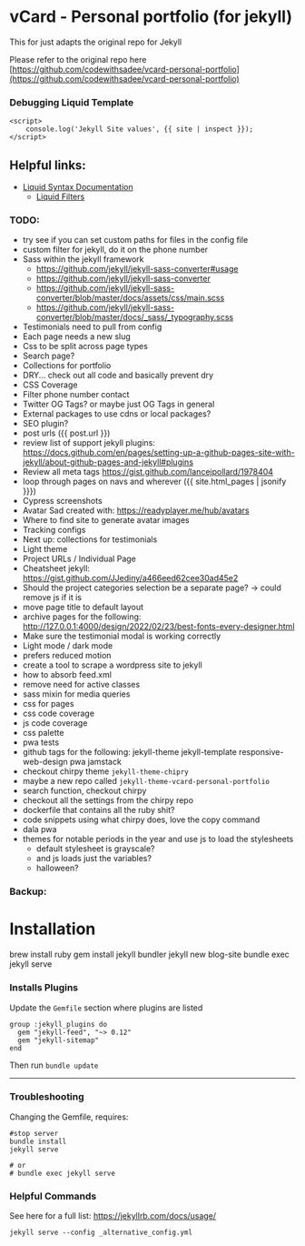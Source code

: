 # vCard - Personal portfolio (for jekyll)
This for just adapts the original repo for Jekyll

Please refer to the original repo here [https://github.com/codewithsadee/vcard-personal-portfolio](https://github.com/codewithsadee/vcard-personal-portfolio)

### Debugging Liquid Template
```
<script>
    console.log('Jekyll Site values', {{ site | inspect }});
</script>
```

## Helpful links:
* [Liquid Syntax Documentation](https://shopify.github.io/liquid/)
  * [Liquid Filters](https://jekyllrb.com/docs/liquid/filters/)


### TODO:
* try see if you can set custom paths for files in the config file
* custom filter for jekyll, do it on the phone number
* Sass within the jekyll framework
  * https://github.com/jekyll/jekyll-sass-converter#usage
  * https://github.com/jekyll/jekyll-sass-converter
  * https://github.com/jekyll/jekyll-sass-converter/blob/master/docs/assets/css/main.scss
  * https://github.com/jekyll/jekyll-sass-converter/blob/master/docs/_sass/_typography.scss
* Testimonials need to pull from config
* Each page needs a new slug
* Css to be split across page types
* Search page?
* Collections for portfolio
* DRY... check out all code and basically prevent dry
* CSS Coverage
* Filter phone number contact
* Twitter OG Tags? or maybe just OG Tags in general
* External packages to use cdns or local packages?
* SEO plugin?
* post urls ({{ post.url }})
* review list of support jekyll plugins: https://docs.github.com/en/pages/setting-up-a-github-pages-site-with-jekyll/about-github-pages-and-jekyll#plugins
* Review all meta tags https://gist.github.com/lancejpollard/1978404
* loop through pages on navs and wherever ({{ site.html_pages | jsonify }}})
* Cypress screenshots
* Avatar Sad created with: https://readyplayer.me/hub/avatars
* Where to find site to generate avatar images
* Tracking configs
* Next up: collections for testimonials
* Light theme
* Project URLs / Individual Page
* Cheatsheet jekyll: https://gist.github.com/JJediny/a466eed62cee30ad45e2
* Should the project categories selection be a separate page? -> could remove js if it is
* move page title to default layout
* archive pages for the following: http://127.0.0.1:4000/design/2022/02/23/best-fonts-every-designer.html
* Make sure the testimonial modal is working correctly
* Light mode / dark mode
* prefers reduced motion
* create a tool to scrape a wordpress site to jekyll
* how to absorb feed.xml
* remove need for active classes
* sass mixin for media queries
* css for pages
* css code coverage
* js code coverage
* css palette
* pwa tests
* github tags for the following: jekyll-theme jekyll-template responsive-web-design pwa jamstack
* checkout chirpy theme `jekyll-theme-chipry`
* maybe a new repo called `jekyll-theme-vcard-personal-portfolio`
* search function, checkout chirpy
* checkout all the settings from the chirpy repo
* dockerfile that contains all the ruby shit?
* code snippets using what chirpy does, love the copy command
* dala pwa
* themes for notable periods in the year and use js to load the stylesheets
  * default stylesheet is grayscale?
  * and js loads just the variables?
  * halloween?

### Backup:
# Installation
brew install ruby
gem install jekyll bundler
jekyll new blog-site
bundle exec jekyll serve

### Installs Plugins
Update the `Gemfile` section where plugins are listed
```
group :jekyll_plugins do
  gem "jekyll-feed", "~> 0.12"
  gem "jekyll-sitemap"
end
```

Then run `bundle update`

---

### Troubleshooting
Changing the Gemfile, requires:
```
#stop server
bundle install
jekyll serve

# or
# bundle exec jekyll serve

```

### Helpful Commands
See here for a full list: https://jekyllrb.com/docs/usage/

```
jekyll serve --config _alternative_config.yml
```